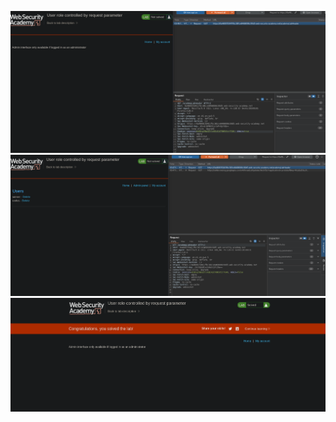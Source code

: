 ![Intercepted Request](https://github.com/Harbeer-Singh/Portswigger-Labs/blob/main/ACCESS%20CONTROL/LAB-3/images/1.png)
![Intercepted Request](https://github.com/Harbeer-Singh/Portswigger-Labs/blob/main/ACCESS%20CONTROL/LAB-3/images/2.png)
![Intercepted Request](https://github.com/Harbeer-Singh/Portswigger-Labs/blob/main/ACCESS%20CONTROL/LAB-3/images/3.png)
